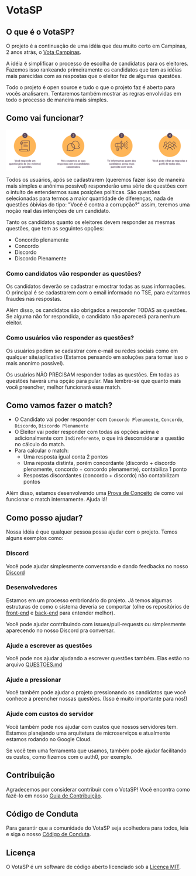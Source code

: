 # VotaSP

## O que é o VotaSP?

O projeto é a continuação de uma idéia que deu muito certo em Campinas, 2 anos atrás, o [Vota Campinas](http://votacampinas.org.br/).

A idéia é simplificar o processo de escolha de candidatos para os eleitores. Fazemos isso rankeando primeiramente os candidatos que tem as idéias mais parecidas com as respostas que o eleitor fez de algumas questões.

Todo o projeto é open source e tudo o que o projeto faz é aberto para vocês analisarem. Tentaremos também mostrar as regras envolvidas em todo o processo de maneira mais simples.

## Como vai funcionar?

![Como funciona](como-funciona.png)

Todos os usuários, após se cadastrarem (queremos fazer isso de maneira mais simples e anônima possível) responderão uma série de questões com o intuíto de entendermos suas posições políticas. São questões selecionadas para termos a maior quantidade de diferenças, nada de questões óbivias do tipo: "Você é contra a corrupção?" assim, teremos uma noção real das intenções de um candidato.

Tanto os candidatos quanto os eleitores devem responder as mesmas questões, que tem as seguintes opções:
 - Concordo plenamente
 - Concordo
 - Discordo
 - Discordo Plenamente

### Como candidatos vão responder as questões?

Os candidatos deverão se cadastrar e mostrar todas as suas informações. O principal é se cadastrarem com o email informado no TSE, para evitarmos fraudes nas respostas.

Além disso, os candidatos são obrigados a responder TODAS as questões. Se alguma não for respondida, o candidato não aparecerá para nenhum eleitor.

### Como usuários vão responder as questões?

Os usuários podem se cadastrar com e-mail ou redes sociais como em qualquer site/aplicativo (Estamos pensando em soluções para tornar isso o mais anonimo possível).

Os usuários NÃO PRECISAM responder todas as questões. Em todas as questões haverá uma opção para pular. Mas lembre-se que quanto mais você preencher, melhor funcionará esse match.

## Como vamos fazer o match?

- O Candidato vai poder responder com `Concordo Plenamente`, `Concordo`, `Discordo`, `Discordo Plenamente`
- O Eleitor vai poder responder com todas as opções acima e adicionalmente com `Indireferente`, o que irá desconsiderar a questão no cálculo do match.
- Para calcular o match:
  - Uma resposta igual conta 2 pontos
  - Uma reposta distinta, porém concordante (discordo + discordo plenamente, concordo + concordo plenamente), contabiliza 1 ponto
  - Respostas discordantes (concordo + discordo) não contabilizam pontos

Além disso, estamos desenvolvendo uma [Prova de Conceito](https://github.com/Minhacps/votasp-poc-matcher) de como vai funcionar o match internamente. Ajuda lá!

## Como posso ajudar?

Nossa idéia é que qualquer pessoa possa ajudar com o projeto. Temos alguns exemplos como:

### Discord
Você pode ajudar simplesmente conversando e dando feedbacks no nosso [Discord](https://discord.gg/TGfXVHy)

### Desenvolvedores
Estamos em um processo embrionário do projeto. Já temos algumas estruturas de como o sistema deveria se comportar (olhe os repositórios de [front-end](https://github.com/Minhacps/votasp-app) e [back-end](https://github.com/Minhacps/votasp-backend) para entender melhor).

Você pode ajudar contribuindo com issues/pull-requests ou simplesmente aparecendo no nosso Discord pra conversar.

### Ajude a escrever as questões
Você pode nos ajudar ajudando a escrever questões também.
Elas estão no arquivo [QUESTOES.md](QUESTOES.md)

### Ajude a pressionar
Você também pode ajudar o projeto pressionando os candidatos que você conhece a preencher nossas questões. (Isso é muito importante para nós!)

### Ajude com custos do servidor
Você também pode nos ajudar com custos que nossos servidores tem. Estamos planejando uma arquitetura de microserviços e atualmente estamos rodando no Google Cloud.

Se você tem uma ferramenta que usamos, também pode ajudar facilitando os custos, como fizemos com o auth0, por exemplo.

## Contribuição

Agradecemos por considerar contribuir com o VotaSP! Você encontra como fazê-lo em nosso [Guia de Contribuição](CONTRIBUTING.md).

## Código de Conduta

Para garantir que a comunidade do VotaSP seja acolhedora para todos, leia e siga o nosso [Código de Conduta](CODE_OF_CONDUCT.md).

## Licença

O VotaSP é um software de código aberto licenciado sob a [Licença MIT](LICENSE.md).
